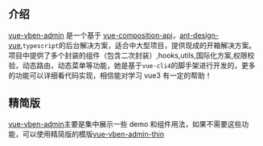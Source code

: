 ## 介绍

[vue-vben-admin](https://github.com/anncwb/vue-vben-admin) 是一个基于 [vue-composition-api](https://github.com/vuejs/composition-api)，[ant-design-vue](https://www.antdv.com/docs/vue/introduce-cn/),`typescript`的后台解决方案，适合中大型项目，提供现成的开箱解决方案。项目中提供了多个封装的组件（包含二次封装）,hooks,utils,国际化方案,权限校验，动态路由，动态菜单等功能，她是基于`vue-cli4`的脚手架进行开发的，更多的功能可以详细看代码实现，相信能对学习 vue3 有一定的帮助！

## 精简版

[vue-vben-admin](https://github.com/anncwb/vue-vben-admin)主要是集中展示一些 demo 和组件用法，如果不需要这些功能，可以使用精简版的模版[vue-vben-admin-thin](https://github.com/anncwb/vue-vben-admin-thin)
